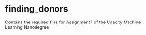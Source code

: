 # finding_donors
Contains the required files for Assignment 1 of the Udacity Machine Learning Nanodegree
